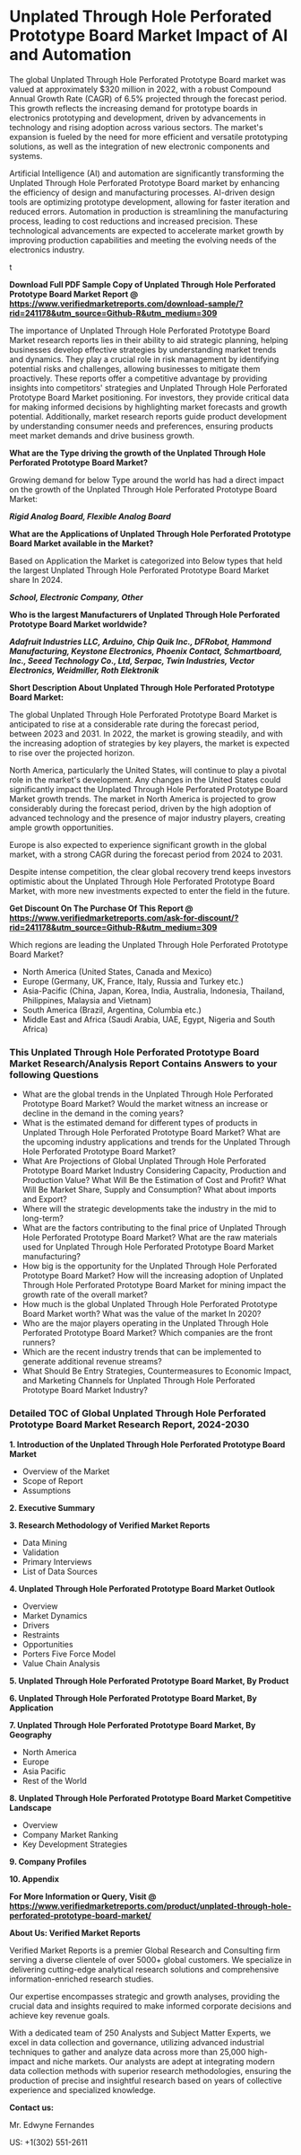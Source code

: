 <meta name="title" content="Global Unplated Through Hole Perforated Prototype Board Market Impact of AI and Automation"><meta name="description" content="The global Unplated Through Hole Perforated Prototype Board market was valued at approximately $320 million in 2022, with a robust Compound Annual Growth Rate (CAGR) o"><meta name="title" content="Unplated Through Hole Perforated Prototype Board Market Size, Share, Scope, Trends, Growth, Opportunities, Analysis, Forecast"><h1>Unplated Through Hole Perforated Prototype Board Market Impact of AI and Automation</h1><p>The global Unplated Through Hole Perforated Prototype Board market was valued at approximately $320 million in 2022, with a robust Compound Annual Growth Rate (CAGR) of 6.5% projected through the forecast period. This growth reflects the increasing demand for prototype boards in electronics prototyping and development, driven by advancements in technology and rising adoption across various sectors. The market's expansion is fueled by the need for more efficient and versatile prototyping solutions, as well as the integration of new electronic components and systems.</p><p>Artificial Intelligence (AI) and automation are significantly transforming the Unplated Through Hole Perforated Prototype Board market by enhancing the efficiency of design and manufacturing processes. AI-driven design tools are optimizing prototype development, allowing for faster iteration and reduced errors. Automation in production is streamlining the manufacturing process, leading to cost reductions and increased precision. These technological advancements are expected to accelerate market growth by improving production capabilities and meeting the evolving needs of the electronics industry.</p>t</p><p id="" class=""><strong>Download Full PDF Sample Copy of Unplated Through Hole Perforated Prototype Board Market Report @ <a href="https://www.verifiedmarketreports.com/download-sample/?rid=241178&utm_source=Github-R&utm_medium=309" target="_blank">https://www.verifiedmarketreports.com/download-sample/?rid=241178&utm_source=Github-R&utm_medium=309</a></strong></p><p>The importance of&nbsp;Unplated Through Hole Perforated Prototype Board Market research reports lies in their ability to aid strategic planning, helping businesses develop effective strategies by understanding market trends and dynamics. They play a crucial role in risk management by identifying potential risks and challenges, allowing businesses to mitigate them proactively. These reports offer a competitive advantage by providing insights into competitors' strategies and Unplated Through Hole Perforated Prototype Board Market positioning. For investors, they provide critical data for making informed decisions by highlighting market forecasts and growth potential. Additionally, market research reports guide product development by understanding consumer needs and preferences, ensuring products meet market demands and drive business growth.</p><p><strong>What are the&nbsp;Type driving the growth of the Unplated Through Hole Perforated Prototype Board Market?</strong></p><p id="" class="">Growing demand for below Type around the world has had a direct impact on the growth of the Unplated Through Hole Perforated Prototype Board Market:</p><em><strong>Rigid Analog Board, Flexible Analog Board</strong></em></p><strong>What are the&nbsp;Applications&nbsp;of Unplated Through Hole Perforated Prototype Board Market available in the Market?</strong></p><p id="" class="">Based on Application the Market is categorized into Below types that held the largest Unplated Through Hole Perforated Prototype Board Market share In 2024.</p><em><strong>School, Electronic Company, Other</strong></em></p><strong>Who is the largest Manufacturers of Unplated Through Hole Perforated Prototype Board Market worldwide?</strong></p><p><em><strong>Adafruit Industries LLC, Arduino, Chip Quik Inc., DFRobot, Hammond Manufacturing, Keystone Electronics, Phoenix Contact, Schmartboard, Inc., Seeed Technology Co., Ltd, Serpac, Twin Industries, Vector Electronics, Weidmiller, Roth Elektronik</strong></em></p><p id="" class=""><strong>Short Description About Unplated Through Hole Perforated Prototype Board Market:</strong></p><p>The global Unplated Through Hole Perforated Prototype Board Market is anticipated to rise at a considerable rate during the forecast period, between 2023 and 2031. In 2022, the market is growing steadily, and with the increasing adoption of strategies by key players, the market is expected to rise over the projected horizon.</p><p>North America, particularly the United States, will continue to play a pivotal role in the market's development. Any changes in the United States could significantly impact the Unplated Through Hole Perforated Prototype Board Market growth trends. The market in North America is projected to grow considerably during the forecast period, driven by the high adoption of advanced technology and the presence of major industry players, creating ample growth opportunities.</p><p>Europe is also expected to experience significant growth in the global market, with a strong CAGR during the forecast period from 2024 to 2031.</p><p>Despite intense competition, the clear global recovery trend keeps investors optimistic about the Unplated Through Hole Perforated Prototype Board Market, with more new investments expected to enter the field in the future.</p><p id="" class=""><strong>Get Discount On The Purchase Of This Report @ <a href="https://www.verifiedmarketreports.com/ask-for-discount/?rid=241178&utm_source=Github-R&utm_medium=309" target="_blank">https://www.verifiedmarketreports.com/ask-for-discount/?rid=241178&utm_source=Github-R&utm_medium=309</a></strong></p>Which regions are leading the Unplated Through Hole Perforated Prototype Board Market?</p><ul><li>North America (United States, Canada and Mexico)</li><li>Europe (Germany, UK, France, Italy, Russia and Turkey etc.)</li><li>Asia-Pacific (China, Japan, Korea, India, Australia, Indonesia, Thailand, Philippines, Malaysia and Vietnam)</li><li>South America (Brazil, Argentina, Columbia etc.)</li><li>Middle East and Africa (Saudi Arabia, UAE, Egypt, Nigeria and South Africa)</li></ul><h3 id="" class="">This Unplated Through Hole Perforated Prototype Board Market Research/Analysis Report Contains Answers to your following Questions</h3><ul><li>What are the global trends in the Unplated Through Hole Perforated Prototype Board Market? Would the market witness an increase or decline in the demand in the coming years?</li><li>What is the estimated demand for different types of products in Unplated Through Hole Perforated Prototype Board Market? What are the upcoming industry applications and trends for the Unplated Through Hole Perforated Prototype Board Market?</li><li>What Are Projections of Global Unplated Through Hole Perforated Prototype Board Market Industry Considering Capacity, Production and Production Value? What Will Be the Estimation of Cost and Profit? What Will Be Market Share, Supply and Consumption? What about imports and Export?</li><li>Where will the strategic developments take the industry in the mid to long-term?</li><li>What are the factors contributing to the final price of Unplated Through Hole Perforated Prototype Board Market? What are the raw materials used for Unplated Through Hole Perforated Prototype Board Market manufacturing?</li><li>How big is the opportunity for the Unplated Through Hole Perforated Prototype Board Market? How will the increasing adoption of Unplated Through Hole Perforated Prototype Board Market for mining impact the growth rate of the overall market?</li><li>How much is the global Unplated Through Hole Perforated Prototype Board Market worth? What was the value of the market In 2020?</li><li>Who are the major players operating in the Unplated Through Hole Perforated Prototype Board Market? Which companies are the front runners?</li><li>Which are the recent industry trends that can be implemented to generate additional revenue streams?</li><li>What Should Be Entry Strategies, Countermeasures to Economic Impact, and Marketing Channels for Unplated Through Hole Perforated Prototype Board Market Industry?</li></ul><h3 id="" class="">Detailed TOC of Global Unplated Through Hole Perforated Prototype Board Market Research Report, 2024-2030</h3><p id="" class=""><strong>1. Introduction of the Unplated Through Hole Perforated Prototype Board Market</strong></p><ul><li>Overview of the Market</li><li>Scope of Report</li><li>Assumptions</li></ul><p id="" class=""><strong>2. Executive Summary</strong></p><p id="" class=""><strong>3. Research Methodology of Verified Market Reports</strong></p><ul><li>Data Mining</li><li>Validation</li><li>Primary Interviews</li><li>List of Data Sources</li></ul><p id="" class=""><strong>4. Unplated Through Hole Perforated Prototype Board Market Outlook</strong></p><ul><li>Overview</li><li>Market Dynamics</li><li>Drivers</li><li>Restraints</li><li>Opportunities</li><li>Porters Five Force Model</li><li>Value Chain Analysis</li></ul><p id="" class=""><strong>5. Unplated Through Hole Perforated Prototype Board Market, By Product</strong></p><p id="" class=""><strong>6. Unplated Through Hole Perforated Prototype Board Market, By Application</strong></p><p id="" class=""><strong>7. Unplated Through Hole Perforated Prototype Board Market, By Geography</strong></p><ul><li>North America</li><li>Europe</li><li>Asia Pacific</li><li>Rest of the World</li></ul><p id="" class=""><strong>8. Unplated Through Hole Perforated Prototype Board Market Competitive Landscape</strong></p><ul><li>Overview</li><li>Company Market Ranking</li><li>Key Development Strategies</li></ul><p id="" class=""><strong>9. Company Profiles</strong></p><p id="" class=""><strong>10. Appendix</strong></p><p id="" class=""><strong>For More Information or Query, Visit @ <a href="https://www.verifiedmarketreports.com/product/unplated-through-hole-perforated-prototype-board-market/" target="_blank">https://www.verifiedmarketreports.com/product/unplated-through-hole-perforated-prototype-board-market/</a></strong></p><p id="" class=""><strong>About Us: Verified Market Reports</strong></p><p id="" class="">Verified Market Reports is a premier Global Research and Consulting firm serving a diverse clientele of over 5000+ global customers. We specialize in delivering cutting-edge analytical research solutions and comprehensive information-enriched research studies.</p><p id="" class="">Our expertise encompasses strategic and growth analyses, providing the crucial data and insights required to make informed corporate decisions and achieve key revenue goals.</p><p id="" class="">With a dedicated team of 250 Analysts and Subject Matter Experts, we excel in data collection and governance, utilizing advanced industrial techniques to gather and analyze data across more than 25,000 high-impact and niche markets. Our analysts are adept at integrating modern data collection methods with superior research methodologies, ensuring the production of precise and insightful research based on years of collective experience and specialized knowledge.</p><p id="" class=""><strong>Contact us:</strong></p><p id="" class="">Mr. Edwyne Fernandes</p><p id="" class="">US: +1(302) 551-2611</p>